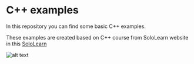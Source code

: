 # C++ examples 

In this repository you can find some basic C++ examples.

These examples are created based on C++ course from SoloLearn website in this [SoloLearn](https://www.sololearn.com/Play/CPlusPlus/)  

![alt text](https://is4-ssl.mzstatic.com/image/thumb/Purple128/v4/3c/81/07/3c8107c7-aaa8-30d2-9b73-cba06bc296c1/source/512x512bb.jpg)

